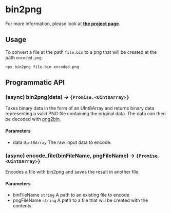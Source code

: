 # bin2png

For more information, please look at [**the project page**](https://github.com/lovasoa/bin2png#bin2png).

## Usage

To convert a file at the path `file.bin` to a png that will be created at the path `encoded.png`:

```
npx bin2png file.bin encoded.png
```

## Programmatic API

### (async) bin2png(data) → `{Promise.<Uint8Array>}`
Takes binary data in the form of an UInt8Array and returns binary data representing a valid PNG file containing the original data. The data can then be decoded with [png2bin](https://www.npmjs.com/package/png2bin).

#### Parameters
  * data 	`Uint8Array` The raw input data to encode.

### (async) encode_file(binFileName, pngFileName) → `{Promise.<Uint8Array>}`
Encodes a file with bin2png and saves the result in another file.

#### Parameters
 * binFileName 	`string` 	A path to an existing file to encode
 * pngFileName 	`string` 	A path to a file that will be created with the contents
